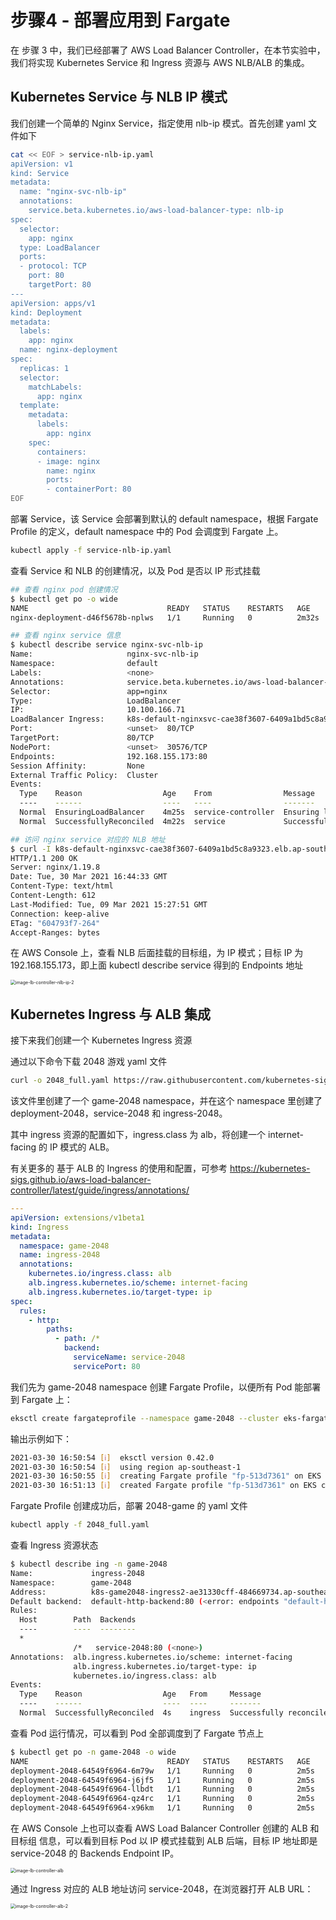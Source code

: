 # 步骤4 - 部署应用到 Fargate



在 步骤 3 中，我们已经部署了 AWS Load Balancer Controller，在本节实验中，我们将实现 Kubernetes Service 和 Ingress 资源与 AWS NLB/ALB 的集成。

## Kubernetes Service 与 NLB IP 模式

我们创建一个简单的 Nginx Service，指定使用 nlb-ip 模式。首先创建 yaml 文件如下

```bash
cat << EOF > service-nlb-ip.yaml
apiVersion: v1
kind: Service
metadata:
  name: "nginx-svc-nlb-ip"
  annotations:
    service.beta.kubernetes.io/aws-load-balancer-type: nlb-ip
spec:
  selector:
    app: nginx
  type: LoadBalancer
  ports:
  - protocol: TCP
    port: 80
    targetPort: 80
---
apiVersion: apps/v1
kind: Deployment
metadata:
  labels:
    app: nginx
  name: nginx-deployment
spec:
  replicas: 1
  selector:
    matchLabels:
      app: nginx
  template:
    metadata:
      labels:
        app: nginx
    spec:
      containers:
      - image: nginx
        name: nginx
        ports:
        - containerPort: 80
EOF
```

部署 Service，该 Service 会部署到默认的 default namespace，根据 Fargate Profile 的定义，default namespace 中的 Pod 会调度到 Fargate 上。

```bash
kubectl apply -f service-nlb-ip.yaml
```



查看 Service 和 NLB 的创建情况，以及 Pod 是否以 IP 形式挂载

```bash
## 查看 nginx pod 创建情况
$ kubectl get po -o wide
NAME                               READY   STATUS    RESTARTS   AGE     IP                NODE                                                         NOMINATED NODE   READINESS GATES
nginx-deployment-d46f5678b-nplws   1/1     Running   0          2m32s   192.168.155.173   fargate-ip-192-168-155-173.ap-southeast-1.compute.internal   <none>           <none>

## 查看 nginx service 信息
$ kubectl describe service nginx-svc-nlb-ip
Name:                     nginx-svc-nlb-ip
Namespace:                default
Labels:                   <none>
Annotations:              service.beta.kubernetes.io/aws-load-balancer-type: nlb-ip
Selector:                 app=nginx
Type:                     LoadBalancer
IP:                       10.100.166.71
LoadBalancer Ingress:     k8s-default-nginxsvc-cae38f3607-6409a1bd5c8a9323.elb.ap-southeast-1.amazonaws.com
Port:                     <unset>  80/TCP
TargetPort:               80/TCP
NodePort:                 <unset>  30576/TCP
Endpoints:                192.168.155.173:80
Session Affinity:         None
External Traffic Policy:  Cluster
Events:
  Type    Reason                  Age    From                Message
  ----    ------                  ----   ----                -------
  Normal  EnsuringLoadBalancer    4m25s  service-controller  Ensuring load balancer
  Normal  SuccessfullyReconciled  4m22s  service             Successfully reconciled

## 访问 nginx service 对应的 NLB 地址
$ curl -I k8s-default-nginxsvc-cae38f3607-6409a1bd5c8a9323.elb.ap-southeast-1.amazonaws.com
HTTP/1.1 200 OK
Server: nginx/1.19.8
Date: Tue, 30 Mar 2021 16:44:33 GMT
Content-Type: text/html
Content-Length: 612
Last-Modified: Tue, 09 Mar 2021 15:27:51 GMT
Connection: keep-alive
ETag: "604793f7-264"
Accept-Ranges: bytes
```



在 AWS Console 上，查看 NLB 后面挂载的目标组，为 IP 模式；目标 IP 为 192.168.155.173，即上面 kubectl describe service 得到的 Endpoints 地址

<img src="image/eks/image-lb-controller-nlb-ip.jpg" alt="image-lb-controller-nlb-ip-2" style="zoom:50%;" />



## Kubernetes Ingress 与 ALB 集成

接下来我们创建一个 Kubernetes Ingress 资源

通过以下命令下载 2048 游戏 yaml 文件

```bash
curl -o 2048_full.yaml https://raw.githubusercontent.com/kubernetes-sigs/aws-load-balancer-controller/v2.1.0/docs/examples/2048/2048_full.yaml
```

该文件里创建了一个 game-2048 namespace，并在这个 namespace 里创建了 deployment-2048，service-2048 和 ingress-2048。 

其中 ingress 资源的配置如下，ingress.class 为 alb，将创建一个 internet-facing 的 IP 模式的 ALB。

有关更多的 基于 ALB 的 Ingress 的使用和配置，可参考 https://kubernetes-sigs.github.io/aws-load-balancer-controller/latest/guide/ingress/annotations/

```yaml
---
apiVersion: extensions/v1beta1
kind: Ingress
metadata:
  namespace: game-2048
  name: ingress-2048
  annotations:
    kubernetes.io/ingress.class: alb
    alb.ingress.kubernetes.io/scheme: internet-facing
    alb.ingress.kubernetes.io/target-type: ip
spec:
  rules:
    - http:
        paths:
          - path: /*
            backend:
              serviceName: service-2048
              servicePort: 80
```



我们先为  game-2048 namespace 创建 Fargate Profile，以便所有 Pod 能部署到 Fargate 上：

```bash
eksctl create fargateprofile --namespace game-2048 --cluster eks-fargate
```

输出示例如下：

```bash
2021-03-30 16:50:54 [ℹ]  eksctl version 0.42.0
2021-03-30 16:50:54 [ℹ]  using region ap-southeast-1
2021-03-30 16:50:55 [ℹ]  creating Fargate profile "fp-513d7361" on EKS cluster "eks-fargate"
2021-03-30 16:51:13 [ℹ]  created Fargate profile "fp-513d7361" on EKS cluster "eks-fargate"
```



Fargate Profile 创建成功后，部署 2048-game 的 yaml 文件

```bash
kubectl apply -f 2048_full.yaml 
```

查看 Ingress 资源状态

```bash
$ kubectl describe ing -n game-2048
Name:             ingress-2048
Namespace:        game-2048
Address:          k8s-game2048-ingress2-ae31330cff-484669734.ap-southeast-1.elb.amazonaws.com
Default backend:  default-http-backend:80 (<error: endpoints "default-http-backend" not found>)
Rules:
  Host        Path  Backends
  ----        ----  --------
  *           
              /*   service-2048:80 (<none>)
Annotations:  alb.ingress.kubernetes.io/scheme: internet-facing
              alb.ingress.kubernetes.io/target-type: ip
              kubernetes.io/ingress.class: alb
Events:
  Type    Reason                  Age   From     Message
  ----    ------                  ----  ----     -------
  Normal  SuccessfullyReconciled  4s    ingress  Successfully reconciled
```



查看 Pod 运行情况，可以看到 Pod 全部调度到了 Fargate 节点上

```bash
$ kubectl get po -n game-2048 -o wide
NAME                               READY   STATUS    RESTARTS   AGE    IP                NODE                                                         NOMINATED NODE   READINESS GATES
deployment-2048-64549f6964-6m79w   1/1     Running   0          2m5s   192.168.126.132   fargate-ip-192-168-126-132.ap-southeast-1.compute.internal   <none>           <none>
deployment-2048-64549f6964-j6jf5   1/1     Running   0          2m5s   192.168.181.175   fargate-ip-192-168-181-175.ap-southeast-1.compute.internal   <none>           <none>
deployment-2048-64549f6964-llbdt   1/1     Running   0          2m5s   192.168.110.192   fargate-ip-192-168-110-192.ap-southeast-1.compute.internal   <none>           <none>
deployment-2048-64549f6964-qz4rc   1/1     Running   0          2m5s   192.168.165.153   fargate-ip-192-168-165-153.ap-southeast-1.compute.internal   <none>           <none>
deployment-2048-64549f6964-x96km   1/1     Running   0          2m5s   192.168.149.129   fargate-ip-192-168-149-129.ap-southeast-1.compute.internal   <none>           <none>
```



在 AWS Console 上也可以查看 AWS Load Balancer Controller 创建的 ALB 和 目标组 信息，可以看到目标 Pod 以 IP 模式挂载到 ALB 后端，目标 IP 地址即是 service-2048 的 Backends Endpoint IP。

<img src="image/eks/image-lb-controller-alb.jpg" alt="image-lb-controller-alb" style="zoom:50%;" />



通过 Ingress 对应的 ALB 地址访问 service-2048，在浏览器打开 ALB URL：

<img src="image/eks/image-lb-controller-alb-2.jpg" alt="image-lb-controller-alb-2" style="zoom:50%;" />



